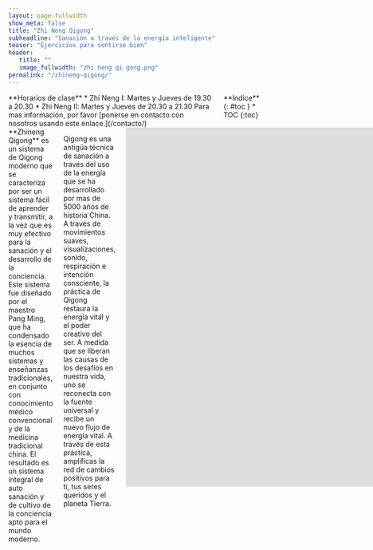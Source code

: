 ```yaml
---
layout: page-fullwidth
show_meta: false
title: "Zhi Neng Qigong"
subheadline: "Sanación a través de la energía inteligente"
teaser: "Ejercicios para sentirse bien"
header:
   title: ""
   image_fullwidth: "zhi neng qi gong.png"
permalink: "/zhineng-qigong/"
---
```

<div class="row">
<div class="medium-4 medium-push-8 columns" markdown="1">
<div class="panel radius" markdown="1">
**Horarios de clase**
* Zhi Neng I: Martes y Jueves de 19.30 a 20.30
* Zhi Neng II: Martes y Jueves de 20.30 a 21.30
Para mas información, por favor [ponerse en contacto con nosotros usando este enlace.](/contacto/)
</div>
<div class="panel radius" markdown="1">
**Indice**
{: #toc }
*  TOC
{:toc}
</div>
</div><!-- /.medium-4.columns -->

<div class="medium-8 medium-pull-4 columns" markdown="1">
**Zhineng Qigong** es un sistema de Qigong moderno que se caracteriza por ser un sistema fácil de aprender y transmitir, a la vez que es muy efectivo para la sanación y el desarrollo de la conciencia. Este sistema fue diseñado por el maestro Pang Ming, que ha condensado la esencia de muchos sistemas y enseñanzas tradicionales, en conjunto con conocimiento médico convencional y de la medicina tradicional china. El resultado es un sistema integral de auto sanación y de cultivo de la conciencia apto para el mundo moderno.

Qigong es una antigüa técnica de sanación a través del uso de la energía que se ha desarrollado por mas de 5000 años de historia China. A través de movimientos suaves, visualizaciones, sonido, respiración e intención consciente, la práctica de Qigong restaura la energía vital y el poder creativo del ser. A medida que se liberan las causas de los desafíos en nuestra vida, uno se reconecta con la fuente universal y recibe un nuevo flujo de energía vital. A través de esta práctica, amplificas la red de cambios positivos para tí, tus seres queridos y el planeta Tierra.

<div class="flex-video">
   <iframe width="1280" height="720" src="https://www.youtube.com/embed/CtXILEDEehE" frameborder="0" allowfullscreen></iframe>
</div>

## Beneficios
* Fortalece el sistema inmune y endócrino
* Reduce el estrés, ansiedad y depresión
* Provee un sentimiento profundo de bienestar, estabilidad emocional y equilibrio
* Desarrolla tu potencial para generar y atraer cambios positivos en tu vida
* Mejora otras prácticas
* Profundiza tu conexión con la energía vital universal

## Según la ciencia
El estudio de los efectos del Qigong ha demostrado que:

* Inicia la respuesta de relajación, disminuye el ritmo cardíaco y la presión arterial
* Altera la química cerebral regulando el dolor, la depresión y las adicciones, al tiempo que mejora la respuesta inmune
* Mejora la eficiencia del sistema inmune incrementando el flujo de fluido linfático
* Mejora la resistencia a las enfermedades e infecciones, e incrementa el metabolismo celular y la regeneración de tejidos
* Coordina los hemisferios cerebrales promoviendo el sueño profundo, reduciendo ansiedad y dando claridad mental
* Induce ondas cerebrales alpha y theta, que reducen el ritmo cardíaco y la presión sanguínea, facilitando la relajación y el foco mental
* Modera las funciones de las glándulas, así como el fluido del cerebro y la médula espinal, los cuales estan involucrados en la regulación del dolor, las emociones y potenciando la función inmune

## Breve reseña
Dentro de los muchos estilos de Qigong, Zhineng es uno de los mas efectivos. Su traducción literal es "La habilidad de cultivar la energía de la sabiduría".

En 1980 el maestro Dr. Pang Ming funda el hospital sin medicinas mas grande del mundo llamado "Centro de Zhineng Qigong Huxia de Entrenamiento y Recuperación." Mediante una gran cantidad de investigación científica (se publicaron mas de 3000 papers durante los 90), y mas de 20 años de experimentar con la sanación mediante el Qigong, Zhineng se ha convertido en un sistema científico de trabajar con la energía para mejorar la vida. El Dr. Pang ha publicado mas de 10 libros sobre este tesoro cultural de la humanidad.

Durante la existencia del hospital, los pacientes que se admitían en el Centro eran diagnosticados por profesionales médicos, y luego asignados a un instructor de Qigong. Luego de 24 días de estadía y práctica, se les hacía un grupo de exámenes médicos. Los pacientes eran considerados alumnos, que aprendían la forma de sanarse a sí mismos, y se graduaban físicamentes sanos o en recuperación, y como seres mas felices e íntegros.

El centro ha entrenado a miles de instructores de Qigong y muchos Maestros. Muchos de ellos han elegido dedicar su vida a la sanación mediante el Qigong, para compartir y enseñar.
</div>
</div>
